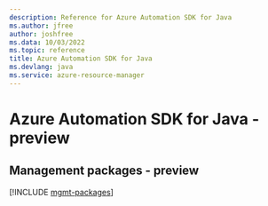 ```yaml
---
description: Reference for Azure Automation SDK for Java
ms.author: jfree
author: joshfree
ms.data: 10/03/2022
ms.topic: reference
title: Azure Automation SDK for Java
ms.devlang: java
ms.service: azure-resource-manager
---
```

# Azure Automation SDK for Java - preview

## Management packages - preview
[!INCLUDE [mgmt-packages](automation-mgmt-index.md)]